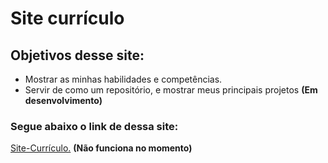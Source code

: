 # Site currículo

## Objetivos desse site:

* Mostrar as minhas habilidades e competências.
* Servir de como um repositório, e mostrar meus principais projetos **(Em desenvolvimento)**

 ### Segue abaixo o link de dessa site:

[Site-Currículo.](rafael-2690.github.io) **(Não funciona no momento)**
